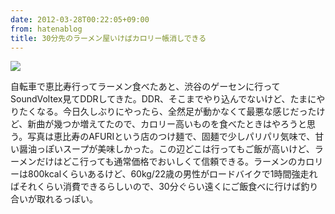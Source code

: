```yaml
---
date: 2012-03-28T00:22:05+09:00
from: hatenablog
title: 30分先のラーメン屋いけばカロリー帳消しできる
---
```

![](http://dl.dropbox.com/u/5978869/image/20120328_000258.png)

自転車で恵比寿行ってラーメン食べたあと、渋谷のゲーセンに行ってSoundVoltex見てDDRしてきた。DDR、そこまでやり込んでないけど、たまにやりたくなる。今日久しぶりにやったら、全然足が動かなくて最悪な感じだったけど、新曲が幾つか増えてたので、カロリー高いものを食べたときはやろうと思う。写真は恵比寿のAFURIという店のつけ麺で、固麺で少しパリパリ気味で、甘い醤油っぽいスープが美味しかった。この辺どこは行ってもご飯が高いけど、ラーメンだけはどこ行っても通常価格でおいしくて信頼できる。ラーメンのカロリーは800kcalくらいあるけど、60kg/22歳の男性がロードバイクで1時間強走ればそれくらい消費できるらしいので、30分ぐらい遠くにご飯食べに行けば釣り合いが取れるっぽい。

